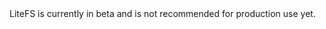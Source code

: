 <aside class="callout">
  LiteFS is currently in beta and is not recommended for production use yet.
</aside>
